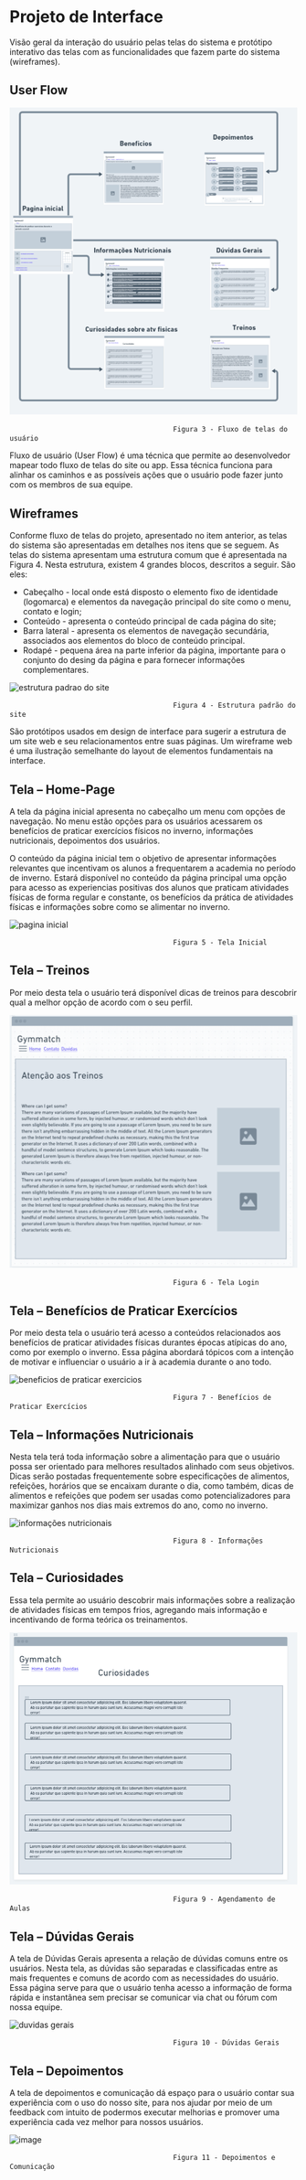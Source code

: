 
# Projeto de Interface



Visão geral da interação do usuário pelas telas do sistema e protótipo interativo das telas com as funcionalidades que fazem parte do sistema (wireframes).


## User Flow

![fluxo de usuarios](https://github.com/ICEI-PUC-Minas-PMV-ADS/pmv-ads-2022-1-e1-proj-web-t5-gymmatch/blob/1b34af8f5139f6340f99fadc71b8ad2693719274/docs/img/projetos%20de%20interface%20atualizados/fluxo%20de%20usuarios/fluxograma.png)

                                            Figura 3 - Fluxo de telas do usuário

Fluxo de usuário (User Flow) é uma técnica que permite ao desenvolvedor mapear todo fluxo de telas do site ou app. Essa técnica funciona para alinhar os caminhos e as possíveis ações que o usuário pode fazer junto com os membros de sua equipe.


## Wireframes

 Conforme fluxo de telas do projeto, apresentado no item anterior, as telas do sistema são apresentadas em detalhes nos itens que se seguem. As telas do sistema apresentam uma estrutura comum que é apresentada na Figura 4. Nesta estrutura, existem 4 grandes blocos, descritos a seguir. São eles:
-	Cabeçalho - local onde está disposto o elemento fixo de identidade (logomarca) e elementos da navegação principal do site como o menu, contato e login;
-	Conteúdo - apresenta o conteúdo principal de cada página do site;
-	Barra lateral - apresenta os elementos de navegação secundária, associados aos elementos do bloco de conteúdo principal.
-	Rodapé - pequena área na parte inferior da página, importante para o conjunto do desing da página e para fornecer informações complementares. 

![estrutura padrao do site](https://user-images.githubusercontent.com/103079348/164765745-d01a65fa-e5c8-402a-94fe-fb1438d28a33.png)

                                            Figura 4 - Estrutura padrão do site 

São protótipos usados em design de interface para sugerir a estrutura de um site web e seu relacionamentos entre suas páginas. Um wireframe web é uma ilustração semelhante do layout de elementos fundamentais na interface.
 
## Tela – Home-Page

 A tela da página inicial apresenta no cabeçalho um menu com opções de navegação. No menu estão opções para os usuários acessarem os benefícios de praticar exercícios físicos no inverno, informações nutricionais, depoimentos dos usuários.

O conteúdo da página inicial tem o objetivo de apresentar informações relevantes que incentivam os alunos a frequentarem a academia no período de inverno. 
Estará disponível no conteúdo da página principal uma opção para acesso as experiencias positivas dos alunos que praticam atividades físicas de forma regular e constante, os benefícios da prática de atividades físicas e informações sobre como se alimentar no inverno. 

 ![pagina inicial](https://user-images.githubusercontent.com/103079348/164765966-28e20aa6-a0b0-4e8b-99de-062dcf7f7eaf.png)
 
                                            Figura 5 - Tela Inicial 

## Tela – Treinos

Por meio desta tela o usuário terá disponível dicas de treinos para descobrir qual a melhor opção de acordo com o seu perfil.

![treino](https://github.com/ICEI-PUC-Minas-PMV-ADS/pmv-ads-2022-1-e1-proj-web-t5-gymmatch/blob/331ce3abfaba6aceff3d8643327f20fb72330db1/docs/img/projetos%20de%20interface%20atualizados/wireframes/treinos.png)

                                            Figura 6 - Tela Login 

## Tela – Benefícios de Praticar Exercícios

Por meio desta tela o usuário terá acesso a conteúdos relacionados aos benefícios de praticar atividades físicas durantes épocas atípicas do ano, como por exemplo o inverno. Essa página abordará tópicos com a intenção de motivar e influenciar o usuário a ir à academia durante o ano todo.

![beneficios de praticar exercicios](https://user-images.githubusercontent.com/103079348/164766326-c40804bf-ae3e-4add-82ac-f7ba2f94fb72.png)

                                            Figura 7 - Benefícios de Praticar Exercícios 

## Tela – Informações Nutricionais

Nesta tela terá toda informação sobre a alimentação para que o usuário possa ser orientado para melhores resultados alinhado com seus objetivos. Dicas serão postadas frequentemente sobre especificações de alimentos, refeições, horários que se encaixam durante o dia, como também, dicas de alimentos e refeições que podem ser usadas como potencializadores para maximizar ganhos nos dias mais extremos do ano, como no inverno. 

![informações nutricionais](https://user-images.githubusercontent.com/103079348/164766343-dd3d2ae6-064e-4f08-ad1d-50ef3107df97.png)

                                            Figura 8 - Informações Nutricionais 

## Tela – Curiosidades

Essa tela permite ao usuário descobrir mais informações sobre a realização de atividades físicas em tempos frios, agregando mais informação e incentivando de forma teórica os treinamentos.

![curiosidades](https://github.com/ICEI-PUC-Minas-PMV-ADS/pmv-ads-2022-1-e1-proj-web-t5-gymmatch/blob/331ce3abfaba6aceff3d8643327f20fb72330db1/docs/img/projetos%20de%20interface%20atualizados/wireframes/curiosidades.png)

                                            Figura 9 - Agendamento de Aulas

## Tela – Dúvidas Gerais

A tela de Dúvidas Gerais apresenta a relação de dúvidas comuns entre os usuários. Nesta tela, as dúvidas são separadas e classificadas entre as mais frequentes e comuns de acordo com as necessidades do usuário. Essa página serve para que o usuário tenha acesso a informação de forma rápida e instantânea sem precisar se comunicar via chat ou fórum com nossa equipe.  

![duvidas gerais](https://user-images.githubusercontent.com/103079348/164766850-0f5ea82c-4a74-4d50-acc7-99851add4933.png)

                                            Figura 10 - Dúvidas Gerais

## Tela – Depoimentos 

A tela de depoimentos e comunicação dá espaço para o usuário contar sua experiência com o uso do nosso site, para nos ajudar por meio de um feedback com intuito de podermos executar melhorias e promover uma experiência cada vez melhor para nossos usuários.

![image](https://user-images.githubusercontent.com/103079348/164766454-e46bf320-cdc2-4e5f-a949-99c10fbeef67.png)

                                            Figura 11 - Depoimentos e Comunicação

